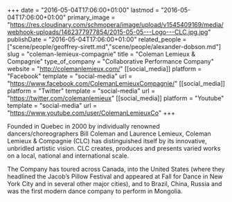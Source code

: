 +++
date = "2016-05-04T17:06:00+01:00"
lastmod = "2016-05-04T17:06:00+01:00"
primary_image = "https://res.cloudinary.com/schmopera/image/upload/v1545409169/media/webhook-uploads/1462377977854/2015-05-05---Logo---CLC.jpg.jpg"
publishDate = "2016-05-04T17:06:00+01:00"
related_people = ["scene/people/geoffrey-sirett.md","scene/people/alexander-dobson.md"]
slug = "coleman-lemieux-compagnie"
title = "Coleman Lemieux &amp; Compagnie"
type_of_company = "Collaborative Performance Company"
website = "http://colemanlemieux.com/"
[[social_media]]
platform = "Facebook"
template = "social-media"
url = "https://www.facebook.com/ColemanLemieuxCompagnie/"
[[social_media]]
platform = "Twitter"
template = "social-media"
url = "https://twitter.com/colemanlemieux"
[[social_media]]
platform = "Youtube"
template = "social-media"
url = "https://www.youtube.com/user/ColemanLemieuxCo"
+++

Founded in Quebec in 2000 by individually renowned dancers/choreographers Bill Coleman and Laurence Lemieux, Coleman Lemieux & Compagnie (CLC) has distinguished itself by its innovative, unbridled artistic vision.  CLC creates, produces and presents varied works on a local, national and international scale.

The Company has toured across Canada, into the United States (where they headlined the Jacob’s Pillow Festival and appeared at Fall for Dance in New York City and in several other major cities), and to Brazil, China, Russia and was the first modern dance company to perform in Mongolia.
